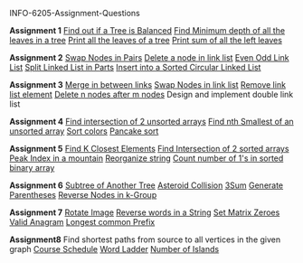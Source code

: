 INFO-6205-Assignment-Questions

**Assignment 1**
[Find out if a Tree is Balanced](https://leetcode.com/problems/balanced-binary-tree/)
[Find Minimum depth of all the leaves in a tree](https://leetcode.com/problems/minimum-depth-of-binary-tree/)
[Print all the leaves of a tree](https://leetcode.com/problems/find-leaves-of-binary-tree/)
[Print sum of all the left leaves](https://leetcode.com/problems/sum-of-left-leaves/)

**Assignment 2**
[Swap Nodes in Pairs](https://leetcode.com/problems/swap-nodes-in-pairs/)
[Delete a node in link list](https://leetcode.com/problems/delete-node-in-a-linked-list/)
[Even Odd Link List](https://leetcode.com/problems/odd-even-linked-list/)
[Split Linked List in Parts](https://leetcode.com/problems/split-linked-list-in-parts/)
[Insert into a Sorted Circular Linked List](https://leetcode.com/problems/insert-into-a-sorted-circular-linked-list/)

**Assignment 3**
[Merge in between links](https://leetcode.com/problems/merge-in-between-linked-lists/)
[Swap Nodes in link list](https://leetcode.com/problems/swapping-nodes-in-a-linked-list/)
[Remove link list element](https://leetcode.com/problems/remove-linked-list-elements/)
[Delete n nodes after m nodes](https://leetcode.com/problems/delete-n-nodes-after-m-nodes-of-a-linked-list/)
Design and implement double link list

**Assignment 4**
[Find intersection of 2 unsorted arrays](https://leetcode.com/problems/intersection-of-two-arrays/solution/)
[Find nth Smallest of an unsorted array](https://www.geeksforgeeks.org/kth-smallestlargest-element-unsorted-array/)
[Sort colors](https://leetcode.com/problems/sort-colors/)
[Pancake sort](https://leetcode.com/problems/pancake-sorting/)

**Assignment 5**
[Find K Closest Elements](https://leetcode.com/problems/find-k-closest-elements/)
[Find Intersection of 2 sorted arrays](https://leetcode.com/problems/intersection-of-two-arrays/)
[Peak Index in a mountain](https://leetcode.com/problems/peak-index-in-a-mountain-array/)
[Reorganize string](https://leetcode.com/problems/reorganize-string/)
[Count number of 1's in sorted binary array](https://www.geeksforgeeks.org/count-1s-sorted-binary-array/)

**Assignment 6**
[Subtree of Another Tree](https://leetcode.com/problems/subtree-of-another-tree/)
[Asteroid Collision](https://leetcode.com/problems/asteroid-collision/)
[3Sum](https://leetcode.com/problems/3sum/)
[Generate Parentheses](https://leetcode.com/problems/generate-parentheses/)
[Reverse Nodes in k-Group](https://leetcode.com/problems/reverse-nodes-in-k-group/)

**Assignment 7**
[Rotate Image](https://leetcode.com/problems/rotate-image/)
[Reverse words in a String](https://leetcode.com/problems/reverse-words-in-a-string/)
[Set Matrix Zeroes](https://leetcode.com/problems/set-matrix-zeroes/)
[Valid Anagram](https://leetcode.com/problems/valid-anagram/)
[Longest common Prefix](https://leetcode.com/problems/longest-common-prefix/)

**Assignment8**
Find shortest paths from source to all vertices in the given graph
[Course Schedule](https://leetcode.com/problems/course-schedule/)
[Word Ladder](https://leetcode.com/problems/word-ladder/)
[Number of Islands](https://leetcode.com/problems/number-of-islands/)
